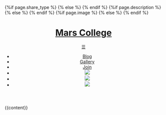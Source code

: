 <!DOCTYPE html>
<html lang="en">
	<head>
		<meta charset="utf-8">
        <meta name="viewport" content="width=device-width, initial-scale=1, user-scalable=yes">
		<title>{{page.title}}</title>
		<link rel="stylesheet" type="text/css" href="/css/style.css">
		<link rel="icon" href="/favicon.png">
	{%if page.share_type %} 
		<meta name="twitter:card" content="{{page.share_type}}" />
	{% else %}
		<meta name="twitter:card" content="summary" />
	{% endif %}
		<meta name="twitter:title" content="{{page.title}}" />
		<meta property="og:title" content="{{page.title}}">
	{%if page.description %} 
		<meta name="twitter:description" content="{{page.description}}" />
		<meta property="og:description" content="{{page.description}}" />
	{% else %}
		<meta name="twitter:description" content="Mars College is a three-month educational program, R&D lab, and off-grid residential community dedicated to cultivating a low-cost, high-tech lifestyle." />
		<meta property="og:description" content="Mars College is a three-month educational program, R&D lab, and off-grid residential community dedicated to cultivating a low-cost, high-tech lifestyle." />
	{% endif %}
	{%if page.image %} 
		<meta name="twitter:image" content="{{page.image}}" />
		<meta property="og:image" content="{{page.image}}" />
	{% else %}
		<meta name="twitter:image" content="https://mars.college/images/mars_logo-300x300.png" />
		<meta property="og:image" content="https://mars.college/images/mars_logo-300x300.png" />
	{% endif %}
	</head>
	<body>
		<header class="main_header">
			<h1><a href="/">Mars College</a></h1>
			<a class="hamburger" href="#">&#9776;</a>
			<nav class="main_nav">
				<ul>
					<!-- <li><a href="/live">Live</a></li>
					<li><a href="/work">Work</a></li>
					<li><a href="/study">Study</a></li> -->
					<li><a href="/blog">Blog</a></li>
					<li><a href="/gallery">Gallery</a></li>
					<li><a href="/join">Join</a></li>
					<!-- <li><a href="/euc">Unicycle</a></li> -->
					<li><a href="https://www.instagram.com/mars.college/"><img src="/images/instagram.png"></a></li>
					<li><a href="https://www.twitter.com/mars_college/"><img src="/images/twitter.png"></a></li>
					<li><a href="https://www.github.com/mars-college/"><img src="/images/github.png"></a></li>
				</ul>
			</nav>
		</header>
        {{content}}
		<script src="/js/navbar.js" type="text/javascript"></script>
    </body>
</html>
